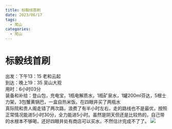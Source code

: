 ```yaml
---
title: 标毅线首刷
date: 2023/06/17
tags:
  - 爬山
categories:
  - 爬山
---
```


# 标毅线首刷

出发：下午13：15 老和云起\
到达：晚上19：35 吴山大观\
用时：6小时03分\
装备和补给：登山包，充电宝，1瓶电解质水，1瓶矿泉水，1罐200ml芬达，5根士力架，3包蟹黄锅巴，一盒自热米饭。在四眼井买了两瓶水\
真际院和贵人阁走错了两次路，浪费了有半小时左右，走的路线也不是最优，按照正常情况能进5小时30分，全力能进5小时。虽然是阴天但还是比较热的，自己带的水根本不够喝，还好四眼井处有商店可以买水，不然估计完成不了了。
![](./img/1.jpg)
